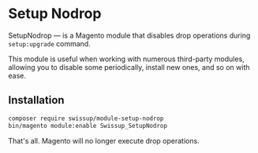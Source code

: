 # Setup Nodrop

SetupNodrop &mdash; is a Magento module that disables drop operations during
`setup:upgrade` command.

This module is useful when working with numerous third-party modules, allowing
you to disable some periodically, install new ones, and so on with ease.

## Installation

```bash
composer require swissup/module-setup-nodrop
bin/magento module:enable Swissup_SetupNodrop
```

That's all. Magento will no longer execute drop operations.
